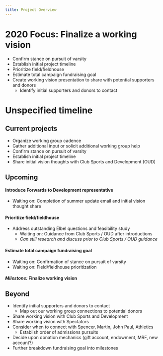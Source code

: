 ```yaml
---
title: Project Overview
---
```


# 2020 Focus: Finalize a working vision
- Confirm stance on pursuit of varsity
- Establish initial project timeline
- Prioritize field/fieldhouse
- Estimate total campaign fundraising goal
- Create working vision presentation to share with potential supporters and donors
    - Identify initial supporters and donors to contact

# Unspecified timeline
## Current projects  
- Organize working group cadence
- Gather additional input or solicit additional working group help
- Confirm stance on pursuit of varsity
- Establish initial project timeline
- Share initial vision thoughts with Club Sports and Development (OUD)

## Upcoming
#### Introduce Forwards to Development representative
- Waiting on: Completion of summer update email and initial vision thought share

#### Prioritize field/fieldhouse
- Address outstanding Elbel questions and feasibility study
    - Waiting on: Guidance from Club Sports / OUD after introductions
    - *Can still research and discuss prior to Club Sports / OUD guidance*
#### Estimate total campaign fundraising goal
- Waiting on: Confirmation of stance on pursuit of varsity
- Waiting on: Field/fieldhouse prioritization
#### ***Milestone:*** **Finalize working vision**

## Beyond
- Identify initial supporters and donors to contact
    - Map out our working group connections to potential donors
- Share working vision with Club Sports and Development
- Share working vision with Spectators
- Consider when to connect with Spencer, Martin, John Paul, Athletics
    - Establish order of admissions pursuits
- Decide upon donation mechanics (gift account, endowment, MRF, new account?)
- Further breakdown fundraising goal into milestones

